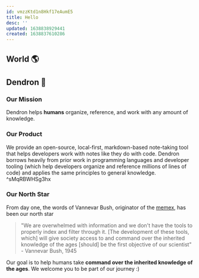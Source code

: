 ```yaml
---
id: vmzzKtd1n8Hkf17eAumE5
title: Hello
desc: ''
updated: 1638838929441
created: 1638837610286
---
```


## World 🌎

## Dendron 🌱

### Our Mission

Dendron helps **humans** organize, reference, and work with any amount of knowledge.

### Our Product

We provide an open-source, local-first, markdown-based note-taking tool that helps developers work with notes like they do with code. Dendron borrows heavily from prior work in programming languages and developer tooling (which help developers organize and reference millions of lines of code) and applies the same principles to general knowledge. ^sMqRBWHSg3hx

### Our North Star

From day one, the words of Vannevar Bush, originator of the [memex](https://en.wikipedia.org/wiki/Memex), has been our north star 
> "We are overwhelmed with information and we don't have the tools to properly index and filter through it. [The development of these tools, which] will give society access to and command over the inherited knowledge of the ages [should] be the first objective of our scientist" - Vannevar Bush, 1945

Our goal is to help humans take **command over the inherited knowledge of the ages**. We welcome you to be part of our journey :)
